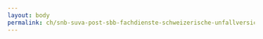 ```yaml
---
layout: body
permalink: ch/snb-suva-post-sbb-fachdienste-schweizerische-unfallversicherungsanstalt-dienstabteilungen-der-direktion-militaerversicherung/
---
```


